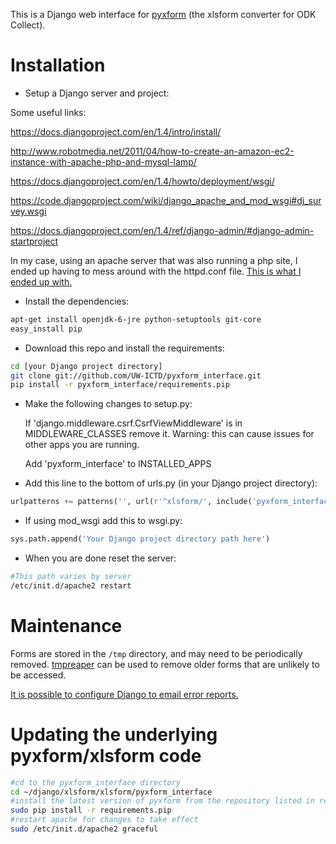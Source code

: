 This is a Django web interface for [pyxform](https://github.com/UW-ICTD/pyxform) (the xlsform converter for ODK Collect).

Installation
============

- Setup a Django server and project:

Some useful links:

https://docs.djangoproject.com/en/1.4/intro/install/

http://www.robotmedia.net/2011/04/how-to-create-an-amazon-ec2-instance-with-apache-php-and-mysql-lamp/

https://docs.djangoproject.com/en/1.4/howto/deployment/wsgi/

https://code.djangoproject.com/wiki/django_apache_and_mod_wsgi#dj_survey.wsgi

https://docs.djangoproject.com/en/1.4/ref/django-admin/#django-admin-startproject

In my case, using an apache server that was also running a php site,
I ended up having to mess around with the httpd.conf file.
[This is what I ended up with.](https://github.com/UW-ICTD/pyxform_interface/blob/master/httpd.conf.example)

- Install the dependencies:

```bash
apt-get install openjdk-6-jre python-setuptools git-core
easy_install pip 
```

- Download this repo and install the requirements:

```bash
cd [your Django project directory]
git clone git://github.com/UW-ICTD/pyxform_interface.git
pip install -r pyxform_interface/requirements.pip
```

- Make the following changes to setup.py:

	If 'django.middleware.csrf.CsrfViewMiddleware' is in MIDDLEWARE_CLASSES remove it.
	Warning: this can cause issues for other apps you are running.

	Add 'pyxform_interface' to INSTALLED_APPS

- Add this line to the bottom of urls.py (in your Django project directory):

```python
urlpatterns += patterns('', url(r'^xlsform/', include('pyxform_interface.urls')))
```

- If using mod_wsgi add this to wsgi.py:

```python
sys.path.append('Your Django project directory path here')
```

- When you are done reset the server:

```bash
#This path varies by server
/etc/init.d/apache2 restart
```

Maintenance
============

Forms are stored in the `/tmp` directory, and may need to be periodically removed. [tmpreaper](http://manpages.ubuntu.com/manpages/hardy/man8/tmpreaper.8.html>) can be used to remove older forms that are unlikely to be accessed.

[It is possible to configure Django to email error reports.](https://docs.djangoproject.com/en/dev/howto/error-reporting/>)

Updating the underlying pyxform/xlsform code
============================================

```bash
#cd to the pyxform_interface directory
cd ~/django/xlsform/xlsform/pyxform_interface
#install the latest version of pyxform from the repository listed in requirements.pip
sudo pip install -r requirements.pip
#restart apache for changes to take effect
sudo /etc/init.d/apache2 graceful
```
